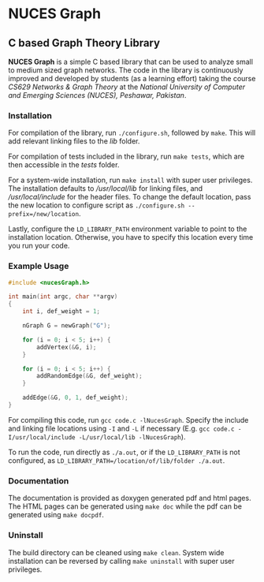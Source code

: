 # NUCES Graph
## C based Graph Theory Library

**NUCES Graph** is a simple C based library that can be used to analyze small to
medium sized graph networks. The code in the library is continuously improved
and developed by students (as a learning effort) taking the course *CS629
Networks & Graph Theory* at the *National University of Computer and Emerging
Sciences (NUCES), Peshawar, Pakistan*.

### Installation

For compilation of the library, run `./configure.sh`, followed by `make`. This
will add relevant linking files to the *lib* folder.

For compilation of tests included in the library, run `make tests`, which are
then accessible in the *tests* folder. 

For a system-wide installation, run `make install` with super user privileges.
The installation defaults to */usr/local/lib* for linking files, and
*/usr/local/include* for the header files. To change the default location, pass 
the new location to configure script as `./configure.sh --prefix=/new/location`.

Lastly, configure the `LD_LIBRARY_PATH` environment variable to point to the
installation location. Otherwise, you have to specify this location every time
you run your code. 

### Example Usage

```c
#include <nucesGraph.h>

int main(int argc, char **argv)
{
    int i, def_weight = 1;

    nGraph G = newGraph("G");

    for (i = 0; i < 5; i++) {
        addVertex(&G, i);
    }

    for (i = 0; i < 5; i++) {
        addRandomEdge(&G, def_weight);
    }

    addEdge(&G, 0, 1, def_weight);
}
```

For compiling this code, run `gcc code.c -lNucesGraph`. Specify the include and
linking file locations using `-I` and `-L` if necessary (E.g. `gcc code.c -I/usr/local/include -L/usr/local/lib -lNucesGraph`).

To run the code, run directly as `./a.out`, or if the `LD_LIBRARY_PATH` is not
configured, as `LD_LIBRARY_PATH=/location/of/lib/folder ./a.out`.

### Documentation

The documentation is provided as doxygen generated pdf and html pages. The HTML
pages can be generated using `make doc` while the pdf can be generated using
`make docpdf`.

### Uninstall

The build directory can be cleaned using `make clean`. System wide installation
can be reversed by calling `make uninstall` with super user privileges. 
